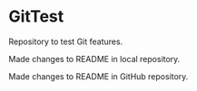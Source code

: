 # GitTest
Repository to test Git features.

Made changes to README in local repository.

Made changes to README in GitHub repository.
